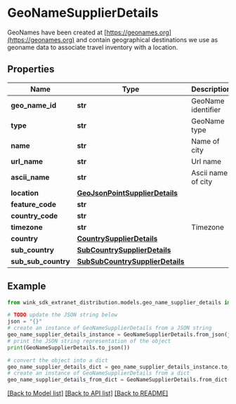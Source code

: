 # GeoNameSupplierDetails

GeoNames have been created at [https://geonames.org](https://geonames.org) and contain geographical destinations we use as geoname data to associate travel inventory with a location.

## Properties

Name | Type | Description | Notes
------------ | ------------- | ------------- | -------------
**geo_name_id** | **str** | GeoName identifier | [optional] 
**type** | **str** | GeoName type | [optional] 
**name** | **str** | Name of city | [optional] 
**url_name** | **str** | Url name | [optional] 
**ascii_name** | **str** | Ascii name of city | [optional] 
**location** | [**GeoJsonPointSupplierDetails**](GeoJsonPointSupplierDetails.md) |  | [optional] 
**feature_code** | **str** |  | [optional] 
**country_code** | **str** |  | [optional] 
**timezone** | **str** | Timezone | [optional] 
**country** | [**CountrySupplierDetails**](CountrySupplierDetails.md) |  | [optional] 
**sub_country** | [**SubCountrySupplierDetails**](SubCountrySupplierDetails.md) |  | [optional] 
**sub_sub_country** | [**SubSubCountrySupplierDetails**](SubSubCountrySupplierDetails.md) |  | [optional] 

## Example

```python
from wink_sdk_extranet_distribution.models.geo_name_supplier_details import GeoNameSupplierDetails

# TODO update the JSON string below
json = "{}"
# create an instance of GeoNameSupplierDetails from a JSON string
geo_name_supplier_details_instance = GeoNameSupplierDetails.from_json(json)
# print the JSON string representation of the object
print(GeoNameSupplierDetails.to_json())

# convert the object into a dict
geo_name_supplier_details_dict = geo_name_supplier_details_instance.to_dict()
# create an instance of GeoNameSupplierDetails from a dict
geo_name_supplier_details_from_dict = GeoNameSupplierDetails.from_dict(geo_name_supplier_details_dict)
```
[[Back to Model list]](../README.md#documentation-for-models) [[Back to API list]](../README.md#documentation-for-api-endpoints) [[Back to README]](../README.md)


